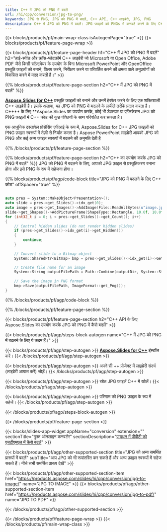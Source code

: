 ```yaml
---
title: C++ में JPG को PNG में बदलें
url: /hi/cpp/conversion/jpg-to-png/
keywords: JPG से PNG, JPG को PNG में बदलें, C++ API, C++ लाइब्रेरी, JPG, PNG
description: C++ में JPG को PNG में बदलें। JPG फ़ाइलों को PNGs में कनवर्ट करने के लिए C++ लाइब्रेरी API का उपयोग करें
---
```


{{< blocks/products/pf/main-wrap-class isAutogenPage="true" >}}
{{< blocks/products/pf/feature-page-wrap >}}

{{< blocks/products/pf/feature-page-header h1="C++ में JPG को PNG में बदलें" h2="हाई-स्पीड और क्रॉस-प्लेटफ़ॉर्म C++ लाइब्रेरी जो Microsoft या Open Office, Adobe PDF जैसे किसी सॉफ़्टवेयर के उपयोग के बिना Microsoft PowerPoint और OpenOffice प्रस्तुति फ़ाइलों को बनाने, विलय करने, निरीक्षण करने या परिवर्तित करने की क्षमता वाले अनुप्रयोगों को विकसित करने में मदद करती है।" >}}

{{% blocks/products/pf/feature-page-section h2="C++ में JPG को PNG में बदलें" %}}

[**Aspose.Slides for C++**](https://products.aspose.com/slides/hi/cpp/) प्रस्तुति फ़ाइलों को बनाने और उनमें हेरफेर करने के लिए एक शक्तिशाली C++ लाइब्रेरी है। इसके अलावा, यह JPG को PNG में बदलने के लचीले तरीके प्रदान करता है। C++** के लिए **Aspose.Slides का उपयोग करके, कोई भी डेवलपर या एप्लिकेशन JPG को PNG फ़ाइलों में C++ कोड की कुछ पंक्तियों के साथ परिवर्तित कर सकता है।

एक आधुनिक दस्तावेज़ प्रोसेसिंग एपीआई के रूप में, Aspose.Slides for C++ JPG फ़ाइलों को PNG फ़ाइल स्वरूपों में तेज़ी से निर्यात करता है। Aspose PowerPoint लाइब्रेरी आपको JPG को PNG और कई अन्य फ़ाइल स्वरूपों में बदलने की अनुमति देती है

{{% /blocks/products/pf/feature-page-section %}}

{{% blocks/products/pf/feature-page-section  h2="C++ का उपयोग करके JPG को PNG में बदलें" %}}
JPG को PNG में बदलने के लिए, आपको JPG फ़ाइल से प्रस्तुतिकरण बनाना होगा और इसे PNG के रूप में सहेजना होगा।

{{% blocks/products/pf/agp/code-block title="JPG को PNG में बदलने के लिए C++ कोड" offSpacer="true" %}}

```cpp

auto pres = System::MakeObject<Presentation>();
auto slide = pres->get_Slides()->idx_get(0);
auto image = pres->get_Images()->AddImage(File::ReadAllBytes(u"image.jpg"));
slide->get_Shapes()->AddPictureFrame(ShapeType::Rectangle, 10.0f, 10.0f, 100.0f, 100.0f, image);
for (int32_t i = 0; i < pres->get_Slides()->get_Count(); i++)
{
    // Control hidden slides (do not render hidden slides)
    if (pres->get_Slides()->idx_get(i)->get_Hidden())
    {
        continue;
    }
    
    // Convert slide to a Bitmap object
    System::SharedPtr<Bitmap> bmp = pres->get_Slides()->idx_get(i)->GetThumbnail(2.f, 2.f);

    // Create file name for an image
    System::String outputFilePath = Path::Combine(outputDir, System::String(u"Slide_") + i + u".png");
    
    // Save the image in PNG format
    bmp->Save(outputFilePath, ImageFormat::get_Png());
}

```


{{% /blocks/products/pf/agp/code-block %}}

{{% /blocks/products/pf/feature-page-section %}}

{{< blocks/products/pf/feature-page-section  h2="C++ API के लिए Aspose.Slides का उपयोग करके JPG को PNG में कैसे बदलें" >}}

{{< blocks/products/pf/agp/steps-block-autogen name="C++ में JPG को PNG में बदलने के लिए ये कदम हैं।" >}}

{{< blocks/products/pf/agp/step-autogen >}}
[**Aspose.Slides for C++**](https://products.aspose.com/slides/hi/cpp/) इंस्टॉल करें।
{{< /blocks/products/pf/agp/step-autogen >}}

{{< blocks/products/pf/agp/step-autogen >}}
अपने सी ++ प्रोजेक्ट में लाइब्रेरी संदर्भ (लाइब्रेरी आयात करें) जोड़ें।
{{< /blocks/products/pf/agp/step-autogen >}}

{{< blocks/products/pf/agp/step-autogen >}}
स्रोत JPG फ़ाइलें C++ में खोलें।
{{< /blocks/products/pf/agp/step-autogen >}}

{{< blocks/products/pf/agp/step-autogen >}}
परिणाम को PNG फ़ाइल के रूप में सहेजें।
{{< /blocks/products/pf/agp/step-autogen >}}

{{< /blocks/products/pf/agp/steps-block-autogen >}}

{{< /blocks/products/pf/feature-page-section >}}

{{< blocks/slides-app-widget  appName="conversion" extension="" sectionTitle="मुफ्त ऑनलाइन कनवर्टर" sectionDescription="[पायथन में पीपीटी को एचटीएमएल में कैसे बदलें](https://products.aspose.com/slides/hi/python-net/conversion/ppt-to-html/)" >}}

{{< blocks/products/pf/agp/other-supported-section title="JPG को अन्य समर्थित प्रारूपों में बदलें" subTitle="आप JPG को भी रूपांतरित कर सकते हैं और अन्य फ़ाइल स्वरूपों में सहेज सकते हैं। नीचे सभी समर्थित प्रारूप देखें" >}}

{{< blocks/products/pf/agp/other-supported-section-item href="https://products.aspose.com/slides/hi/cpp/conversion/jpg-to-image/" name="JPG TO IMAGE" >}}
{{< blocks/products/pf/agp/other-supported-section-item href="https://products.aspose.com/slides/hi/cpp/conversion/jpg-to-pdf/" name="JPG TO PDF" >}}


{{< /blocks/products/pf/agp/other-supported-section >}}

{{< /blocks/products/pf/feature-page-wrap >}}
{{< /blocks/products/pf/main-wrap-class >}}